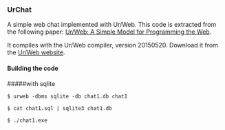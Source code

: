 ### UrChat

A simple web chat implemented with Ur/Web.
This code is extracted from the following paper: [Ur/Web: A Simple Model for Programming the Web](http://adam.chlipala.net/papers/UrWebPOPL15/).

It compiles with the Ur/Web compiler, version 20150520.
Download it from the [Ur/Web website](http://www.impredicative.com/ur/).

#### Building the code

#####with sqlite

````$ urweb -dbms sqlite -db chat1.db chat1````

````$ cat chat1.sql | sqlite3 chat1.db````

````$ ./chat1.exe````
